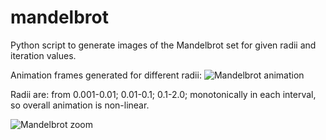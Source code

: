 # mandelbrot
Python script to generate images of the Mandelbrot set for given radii and iteration values.

Animation frames generated for different radii:
![Mandelbrot animation](https://i.imgur.com/AD7gvuc.gif)

Radii are: from 0.001-0.01; 0.01-0.1; 0.1-2.0; monotonically in each interval, so overall animation is non-linear.

![Mandelbrot zoom](https://i.imgur.com/AMo2PL9.png)
